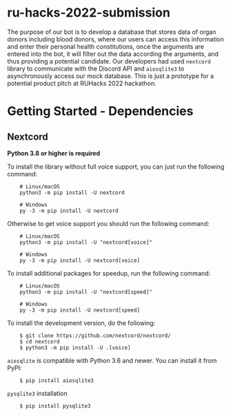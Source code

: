 # ru-hacks-2022-submission

The purpose of our bot is to develop a database that stores data of organ donors including blood donors, where our users can access this information and enter their personal health constitutions, once the arguments are entered into the bot, it will filter out the data according the arguments, and thus providing a potential candidate. Our developers had used `nextcord` library to communicate with the Discord API and `aiosqlite3` to asynchronously access our mock database. This is just a prototype for a potential product pitch at RUHacks 2022 hackathon.  




# Getting Started - Dependencies

Nextcord
----------

**Python 3.8 or higher is required**

To install the library without full voice support, you can just run the following command:

```
    # Linux/macOS
    python3 -m pip install -U nextcord

    # Windows
    py -3 -m pip install -U nextcord
```  

Otherwise to get voice support you should run the following command:

```
    # Linux/macOS
    python3 -m pip install -U "nextcord[voice]"

    # Windows
    py -3 -m pip install -U nextcord[voice]
```  

To install additional packages for speedup, run the following command:

```
    # Linux/macOS
    python3 -m pip install -U "nextcord[speed]"

    # Windows
    py -3 -m pip install -U nextcord[speed]
```  

To install the development version, do the following:

```
    $ git clone https://github.com/nextcord/nextcord/
    $ cd nextcord
    $ python3 -m pip install -U .[voice]
```  

`aiosqlite` is compatible with Python 3.6 and newer.
You can install it from PyPI:

```
    $ pip install aiosqlite3
```  

   `pysqlite3` installation  
```
    $ pip install pysqlite3
```  

